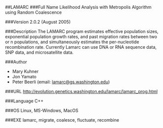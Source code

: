 ##LAMARC
###Full Name
Likelihood Analysis with Metropolis Algorithm using Random Coalescence

###Version
2.0.2 (August 2005)

###Description
The LAMARC program estimates effective population sizes, exponential population growth rates, and past migration rates between two or n populations, and simultaneously estimates the per-nucleotide recombination rate. Currently Lamarc can use DNA or RNA sequence data, SNP data, and microsatellite data.

###Author
* Mary Kuhner
* Jon Yamato
* Peter Beerli (email: lamarc@gs.washington.edu)

###URL
http://evolution.genetics.washington.edu/lamarc/lamarc_prog.html

###Language
C++

###OS
Linux, MS-Windows, MacOS

###EXE
lamarc, migrate, coalesce, fluctuate, recombine


